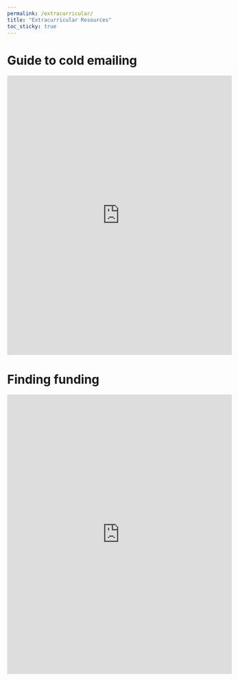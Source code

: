 ```yaml
---
permalink: /extracurricular/
title: "Extracurricular Resources"
toc_sticky: true
---
```


# Guide to cold emailing
<div style="text-align: center"><iframe src="https://docs.google.com/document/d/1Dwx2lKRtH23GHmAd9RiItJrHTYpJ0_GiQzwp1RGp5LQ/edit?usp=sharing" frameborder="0" width="104%%" height="650" scrolling="yes"></iframe></div>


# Finding funding
<div style="text-align: center"><iframe src="https://docs.google.com/document/d/1-6nwc5ApUUWtINZQFVwwPG2S4UPFxM-afTK9bv9qr3g/edit?tab=t.0#heading=h.r9jl4n7w57t" frameborder="0" width="104%%" height="650" scrolling="yes"></iframe></div>

